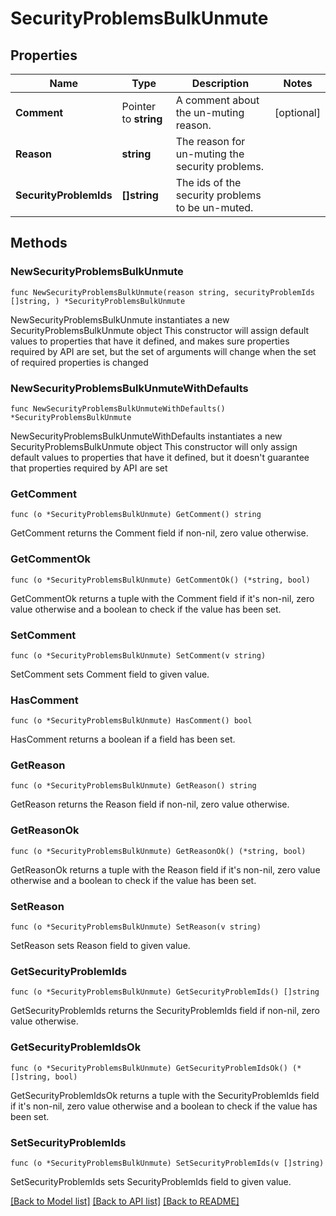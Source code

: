 # SecurityProblemsBulkUnmute

## Properties

Name | Type | Description | Notes
------------ | ------------- | ------------- | -------------
**Comment** | Pointer to **string** | A comment about the un-muting reason. | [optional] 
**Reason** | **string** | The reason for un-muting the security problems. | 
**SecurityProblemIds** | **[]string** | The ids of the security problems to be un-muted. | 

## Methods

### NewSecurityProblemsBulkUnmute

`func NewSecurityProblemsBulkUnmute(reason string, securityProblemIds []string, ) *SecurityProblemsBulkUnmute`

NewSecurityProblemsBulkUnmute instantiates a new SecurityProblemsBulkUnmute object
This constructor will assign default values to properties that have it defined,
and makes sure properties required by API are set, but the set of arguments
will change when the set of required properties is changed

### NewSecurityProblemsBulkUnmuteWithDefaults

`func NewSecurityProblemsBulkUnmuteWithDefaults() *SecurityProblemsBulkUnmute`

NewSecurityProblemsBulkUnmuteWithDefaults instantiates a new SecurityProblemsBulkUnmute object
This constructor will only assign default values to properties that have it defined,
but it doesn't guarantee that properties required by API are set

### GetComment

`func (o *SecurityProblemsBulkUnmute) GetComment() string`

GetComment returns the Comment field if non-nil, zero value otherwise.

### GetCommentOk

`func (o *SecurityProblemsBulkUnmute) GetCommentOk() (*string, bool)`

GetCommentOk returns a tuple with the Comment field if it's non-nil, zero value otherwise
and a boolean to check if the value has been set.

### SetComment

`func (o *SecurityProblemsBulkUnmute) SetComment(v string)`

SetComment sets Comment field to given value.

### HasComment

`func (o *SecurityProblemsBulkUnmute) HasComment() bool`

HasComment returns a boolean if a field has been set.

### GetReason

`func (o *SecurityProblemsBulkUnmute) GetReason() string`

GetReason returns the Reason field if non-nil, zero value otherwise.

### GetReasonOk

`func (o *SecurityProblemsBulkUnmute) GetReasonOk() (*string, bool)`

GetReasonOk returns a tuple with the Reason field if it's non-nil, zero value otherwise
and a boolean to check if the value has been set.

### SetReason

`func (o *SecurityProblemsBulkUnmute) SetReason(v string)`

SetReason sets Reason field to given value.


### GetSecurityProblemIds

`func (o *SecurityProblemsBulkUnmute) GetSecurityProblemIds() []string`

GetSecurityProblemIds returns the SecurityProblemIds field if non-nil, zero value otherwise.

### GetSecurityProblemIdsOk

`func (o *SecurityProblemsBulkUnmute) GetSecurityProblemIdsOk() (*[]string, bool)`

GetSecurityProblemIdsOk returns a tuple with the SecurityProblemIds field if it's non-nil, zero value otherwise
and a boolean to check if the value has been set.

### SetSecurityProblemIds

`func (o *SecurityProblemsBulkUnmute) SetSecurityProblemIds(v []string)`

SetSecurityProblemIds sets SecurityProblemIds field to given value.



[[Back to Model list]](../README.md#documentation-for-models) [[Back to API list]](../README.md#documentation-for-api-endpoints) [[Back to README]](../README.md)



